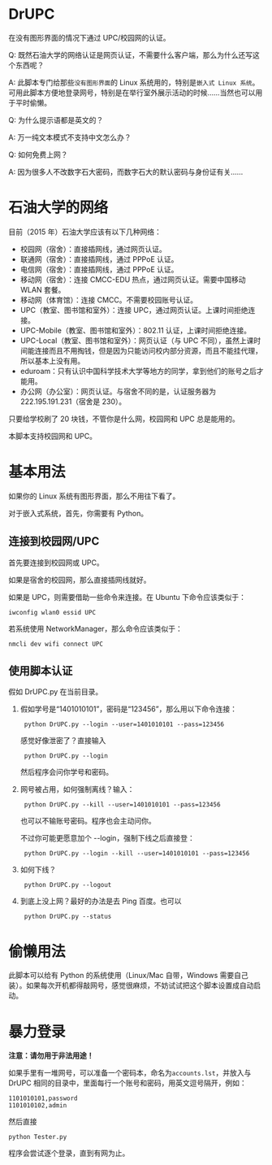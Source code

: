 DrUPC
===

在没有图形界面的情况下通过 UPC/校园网的认证。

Q: 既然石油大学的网络认证是网页认证，不需要什么客户端，那么为什么还写这个东西呢？

A: 此脚本专门给那些`没有图形界面`的 Linux 系统用的，特别是`嵌入式 Linux 系统`。可用此脚本方便地登录网号，特别是在举行室外展示活动的时候……当然也可以用于平时偷懒。

Q: 为什么提示语都是英文的？

A: 万一纯文本模式不支持中文怎么办？

Q: 如何免费上网？

A: 因为很多人不改数字石大密码，而数字石大的默认密码与身份证有关……

# 石油大学的网络

目前（2015 年）石油大学应该有以下几种网络：

* 校园网（宿舍）：直接插网线，通过网页认证。
* 联通网（宿舍）：直接插网线，通过 PPPoE 认证。
* 电信网（宿舍）：直接插网线，通过 PPPoE 认证。
* 移动网（宿舍）：连接 CMCC-EDU 热点，通过网页认证。需要中国移动 WLAN 套餐。
* 移动网（体育馆）：连接 CMCC。不需要校园账号认证。
* UPC（教室、图书馆和室外）：连接 UPC，通过网页认证。上课时间拒绝连接。
* UPC-Mobile（教室、图书馆和室外）：802.11 认证，上课时间拒绝连接。
* UPC-Local（教室、图书馆和室外）：网页认证（与 UPC 不同），虽然上课时间能连接而且不用掏钱，但是因为只能访问校内部分资源，而且不能挂代理，所以基本上没有用。
* eduroam：只有认识中国科学技术大学等地方的同学，拿到他们的账号之后才能用。
* 办公网（办公室）：网页认证。与宿舍不同的是，认证服务器为 222.195.191.231（宿舍是 230）。

只要给学校刷了 20 块钱，不管你是什么网，校园网和 UPC 总是能用的。

本脚本支持校园网和 UPC。

# 基本用法

如果你的 Linux 系统有图形界面，那么不用往下看了。

对于嵌入式系统，首先，你需要有 Python。

## 连接到校园网/UPC

首先要连接到校园网或 UPC。

如果是宿舍的校园网，那么直接插网线就好。

如果是 UPC，则需要借助一些命令来连接。在 Ubuntu 下命令应该类似于：

	iwconfig wlan0 essid UPC

若系统使用 NetworkManager，那么命令应该类似于：

	nmcli dev wifi connect UPC

## 使用脚本认证

假如 DrUPC.py 在当前目录。

1. 假如学号是“1401010101”，密码是“123456”，那么用以下命令连接：
		
		python DrUPC.py --login --user=1401010101 --pass=123456
		
	感觉好像泄密了？直接输入
	
		python DrUPC.py --login
		
	然后程序会问你学号和密码。
	
2. 网号被占用，如何强制离线？输入：

		python DrUPC.py --kill --user=1401010101 --pass=123456
		
	也可以不输账号密码。程序也会主动问你。
	
	不过你可能更愿意加个 --login，强制下线之后直接登：

		python DrUPC.py --login --kill --user=1401010101 --pass=123456

3. 如何下线？

		python DrUPC.py --logout
		
4. 到底上没上网？最好的办法是去 Ping 百度。也可以

		python DrUPC.py --status
		
# 偷懒用法

此脚本可以给有 Python 的系统使用（Linux/Mac 自带，Windows 需要自己装）。如果每次开机都得敲网号，感觉很麻烦，不妨试试把这个脚本设置成自动启动。

# 暴力登录

**注意：请勿用于非法用途！**

如果手里有一堆网号，可以准备一个密码本，命名为`accounts.lst`，并放入与 DrUPC 相同的目录中，里面每行一个账号和密码，用英文逗号隔开，例如：

	1101010101,password
	1101010102,admin
	
然后直接

	python Tester.py
	
程序会尝试逐个登录，直到有网为止。
